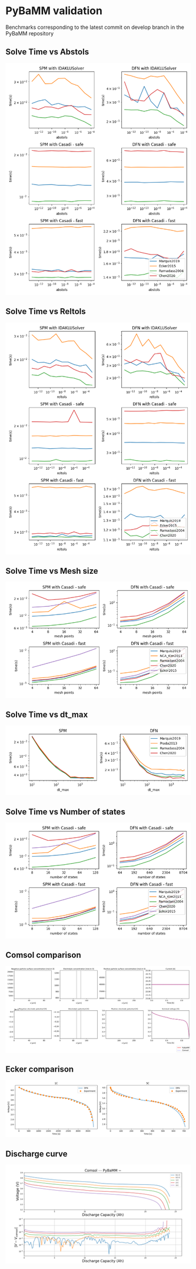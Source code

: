 # PyBaMM validation
Benchmarks corresponding to the latest commit on develop branch in the PyBaMM repository

## Solve Time vs Abstols
<img src='./benchmarks/benchmark_images/time_vs_abstols_22.9.png'>

## Solve Time vs Reltols
<img src='./benchmarks/benchmark_images/time_vs_reltols_22.9.png'>

## Solve Time vs Mesh size
<img src='./benchmarks/benchmark_images/time_vs_mesh_size_22.9.png'>

## Solve Time vs dt_max
<img src='./benchmarks/benchmark_images/time_vs_dt_max_22.9.png'>

## Solve Time vs Number of states
<img src='./benchmarks/benchmark_images/time_vs_no_of_states_22.9.png'>

## Comsol comparison
<img src='./benchmarks/benchmark_images/comsol_comparison_22.9.png'>

## Ecker comparison
<img src='./benchmarks/benchmark_images/ecker_comparison_22.9.png'>

## Discharge curve
<img src='./benchmarks/benchmark_images/discharge_curve_22.9.png'>
